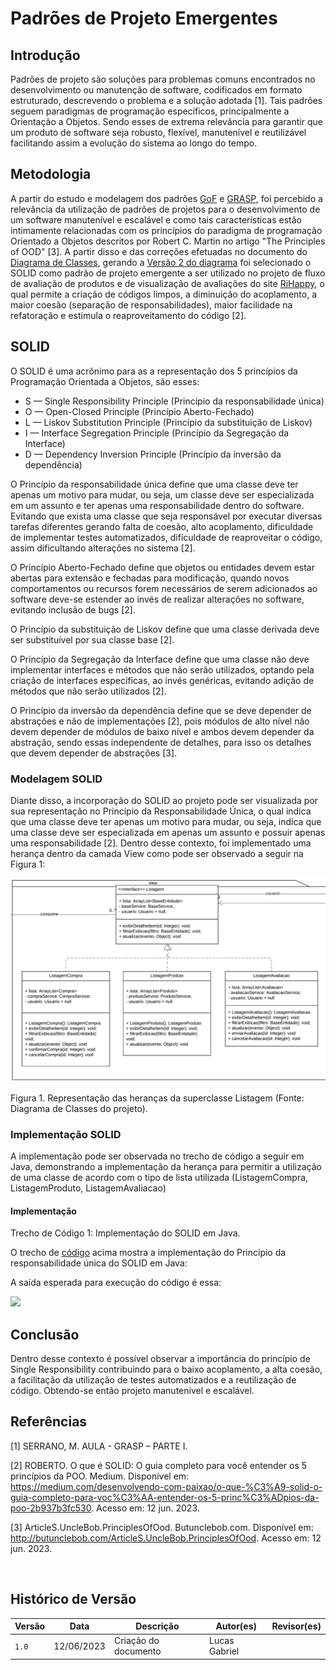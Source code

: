 # Padrões de Projeto Emergentes

## Introdução

Padrões de projeto são soluções para problemas comuns encontrados no desenvolvimento ou manutenção de software, codificados em formato estruturado, descrevendo o problema e a solução adotada [1]. Tais padrões seguem paradigmas de programação específicos, principalmente a Orientação a Objetos. Sendo esses de extrema relevância para garantir que um produto de software seja robusto, flexível, manutenível e reutilizável facilitando assim a evolução do sistema ao longo do tempo.

## Metodologia

A partir do estudo e modelagem dos padrões [GoF](../back/gof.md) e [GRASP](../back/grasp.md), foi percebido a relevância da utilização de padrões de projetos para o desenvolvimento de um software manutenível e escalável e como tais características estão intimamente relacionadas com os princípios do paradigma de programação Orientado a Objetos descritos por Robert C. Martin no artigo "The Principles of OOD" [3]. A partir disso e das correções efetuadas no documento do [Diagrama de Classes](../../2.modelagem/estatica/diagramadeclasses.md), gerando a [Versão 2 do diagrama](../../2.modelagem/estatica/diagramadeclasses.md#versão-2) foi selecionado o SOLID como padrão de projeto emergente a ser utilizado no projeto de fluxo de avaliação de produtos e de visualização de avaliações do site [RiHappy](https://www.rihappy.com.br/), o qual permite a criação de códigos limpos, a diminuição do acoplamento, a maior coesão (separação de responsabilidades), maior facilidade na refatoração e estimula o reaproveitamento do código [2].

## SOLID


O SOLID é uma acrônimo para as a representação dos 5 princípios da Programação Orientada a Objetos, são esses:


- S — Single Responsibility Principle (Princípio da responsabilidade única)
- O — Open-Closed Principle (Princípio Aberto-Fechado)
- L — Liskov Substitution Principle (Princípio da substituição de Liskov)
- I — Interface Segregation Principle (Princípio da Segregação da Interface)
- D — Dependency Inversion Principle (Princípio da inversão da dependência)

O Princípio da responsabilidade única define que uma classe deve ter apenas um motivo para mudar, ou seja, um classe deve ser especializada em um assunto e ter apenas uma responsabilidade dentro do software. Evitando que exista uma classe que seja responsável por executar diversas tarefas diferentes gerando falta de coesão, alto acoplamento, dificuldade de implementar testes automatizados, dificuldade de reaproveitar o código, assim dificultando alterações no sistema [2].

O Princípio Aberto-Fechado define que objetos ou entidades devem estar abertas para extensão e fechadas para modificação, quando novos comportamentos ou recursos forem necessários de serem adicionados ao software deve-se estender ao invés de realizar alterações no software, evitando inclusão de bugs [2].

O Princípio da substituição de Liskov define que uma classe derivada deve ser substituível por sua classe base [2].

O Princípio da Segregação da Interface define que uma classe não deve implementar interfaces e métodos que não serão utilizados, optando pela criação de interfaces específicas, ao invés genéricas, evitando adição de métodos que não serão utilizados [2].

O Princípio da inversão da dependência define que se deve depender de abstrações e não de implementações [2], pois módulos de alto nível não devem depender de módulos de baixo nível e ambos devem depender da abstração, sendo essas independente de detalhes, para isso os detalhes que devem depender de abstrações [3].

### Modelagem SOLID

Diante disso, a incorporação do SOLID ao projeto pode ser visualizada por sua representação no Princípio da Responsabilidade Única, o qual indica que uma classe deve ter apenas um motivo para mudar, ou seja, indica que uma classe deve ser especializada em apenas um assunto e possuir apenas uma responsabilidade [2]. Dentro desse contexto, foi implementado uma herança dentro da camada View como pode ser observado a seguir na Figura 1:

![Figura 1](../assets/padroesdeprojeto/padraoSOLID.png)
<p class="legenda">   Figura 1. Representação das heranças da superclasse Listagem (Fonte: Diagrama de Classes do projeto). </p>


### Implementação SOLID


A implementação pode ser observada no trecho de código a seguir em Java, demonstrando a implementação da herança para permitir a utilização de uma classe de acordo com o tipo de lista utilizada (ListagemCompra, ListagemProduto, ListagemAvaliacao)

#### Implementação

[](trechoCodigoSOLID.java ':include :type=code')
<p class="legenda">Trecho de Código 1: Implementação do SOLID  em Java.</p>

O trecho de [código](./trechoCodigoSOLID.java) acima mostra a implementação do Princípio da responsabilidade única do SOLID em Java:

A saída esperada para execução do código é essa:

![](./assets/saida_esperada_SOLID.png)

## Conclusão

Dentro desse contexto é possível observar a importância do princípio de Single Responsibility contribuindo para o baixo acoplamento, a alta coesão, a facilitação da utilização de testes automatizados e a reutilização de código. Obtendo-se então projeto manutenível e escalável. 


## Referências


[1] SERRANO, M. AULA - GRASP – PARTE I.


[2] ROBERTO. O que é SOLID: O guia completo para você entender os 5 princípios da POO. Medium. Disponível em: <https://medium.com/desenvolvendo-com-paixao/o-que-%C3%A9-solid-o-guia-completo-para-voc%C3%AA-entender-os-5-princ%C3%ADpios-da-poo-2b937b3fc530>. Acesso em: 12 jun. 2023.


[3] ArticleS.UncleBob.PrinciplesOfOod. Butunclebob.com. Disponível em: <http://butunclebob.com/ArticleS.UncleBob.PrinciplesOfOod>. Acesso em: 12 jun. 2023.


‌
## Histórico de Versão


| Versão | Data       | Descrição            | Autor(es)     | Revisor(es) |
| ------ | ---------- | -------------------- | ------------- | ----------- |
| `1.0`  | 12/06/2023 | Criação do documento | Lucas Gabriel |             |



